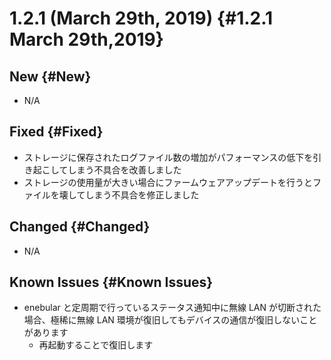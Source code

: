 # 1.2.1 (March 29th, 2019) {#1.2.1 March 29th,2019}

## New {#New}

* N/A

## Fixed {#Fixed}

* ストレージに保存されたログファイル数の増加がパフォーマンスの低下を引き起こしてしまう不具合を改善しました
* ストレージの使用量が大きい場合にファームウェアアップデートを行うとファイルを壊してしまう不具合を修正しました

## Changed {#Changed}

* N/A

## Known Issues {#Known Issues}

* enebular と定周期で行っているステータス通知中に無線 LAN が切断された場合、極稀に無線 LAN 環境が復旧してもデバイスの通信が復旧しないことがあります
    * 再起動することで復旧します
